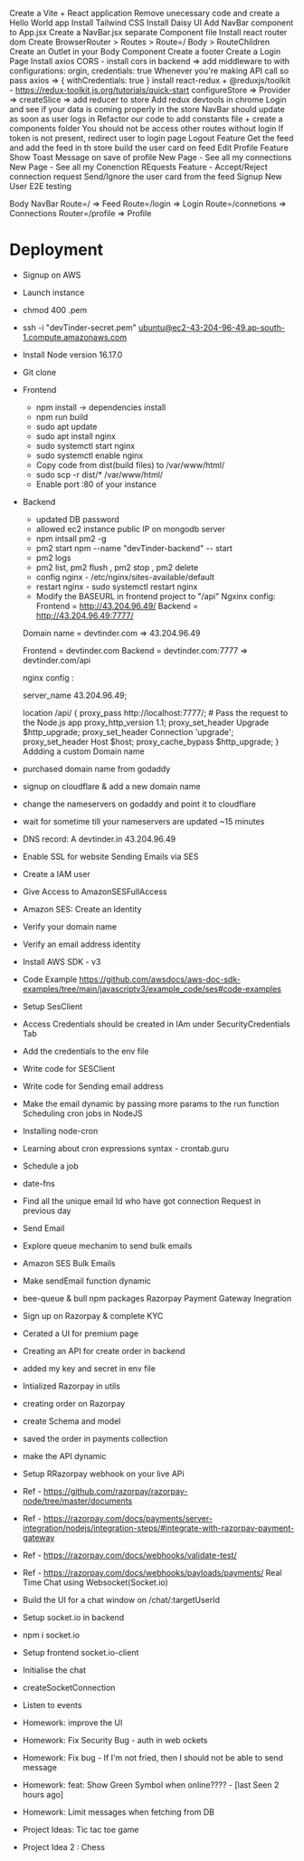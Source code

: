 Create a Vite + React application
Remove unecessary code and create a Hello World app
Install Tailwind CSS
Install Daisy UI
Add NavBar component to App.jsx
Create a NavBar.jsx separate Component file
Install react router dom
Create BrowserRouter > Routes > Route=/ Body > RouteChildren
Create an Outlet in your Body Component
Create a footer
Create a Login Page
Install axios
CORS - install cors in backend => add middleware to with configurations: orgin, credentials: true
Whenever you're making API call so pass axios => { withCredentials: true }
install react-redux + @reduxjs/toolkit - https://redux-toolkit.js.org/tutorials/quick-start
configureStore => Provider => createSlice => add reducer to store
Add redux devtools in chrome
Login and see if your data is coming properly in the store
NavBar should update as soon as user logs in
Refactor our code to add constants file + create a components folder
You should not be access other routes without login
If token is not present, redirect user to login page
Logout Feature
Get the feed and add the feed in th store
build the user card on feed
Edit Profile Feature
Show Toast Message on save of profile
New Page - See all my connections
New Page - See all my Conenction REquests
Feature - Accept/Reject connection request
Send/Ignore the user card from the feed
Signup New User
E2E testing

Body NavBar Route=/ => Feed Route=/login => Login Route=/connetions => Connections Router=/profile => Profile



# Deployment

- Signup on AWS 
- Launch instance
- chmod 400 <secret>.pem
- ssh -i "devTinder-secret.pem" ubuntu@ec2-43-204-96-49.ap-south-1.compute.amazonaws.com
- Install Node version 16.17.0
- Git clone
- Frontend    
    - npm install  -> dependencies install
    - npm run build
    - sudo apt update
    - sudo apt install nginx
    - sudo systemctl start nginx
    - sudo systemctl enable nginx
    - Copy code from dist(build files) to /var/www/html/
    - sudo scp -r dist/* /var/www/html/
    - Enable port :80 of your instance
- Backend
    - updated DB password
    - allowed ec2 instance public IP on mongodb server
    - npm intsall pm2 -g
    - pm2 start npm --name "devTinder-backend" -- start
    - pm2 logs
    - pm2 list, pm2 flush <name> , pm2 stop <name>, pm2 delete <name>
    - config nginx - /etc/nginx/sites-available/default
    - restart nginx - sudo systemctl restart nginx
    - Modify the BASEURL in frontend project to "/api"
Ngxinx config:
    Frontend = http://43.204.96.49/
    Backend = http://43.204.96.49:7777/

    Domain name = devtinder.com => 43.204.96.49

    Frontend = devtinder.com
    Backend = devtinder.com:7777 => devtinder.com/api

    nginx config : 

    server_name 43.204.96.49;

    location /api/ {
        proxy_pass http://localhost:7777/;  # Pass the request to the Node.js app
        proxy_http_version 1.1;
        proxy_set_header Upgrade $http_upgrade;
        proxy_set_header Connection 'upgrade';
        proxy_set_header Host $host;
        proxy_cache_bypass $http_upgrade;
    }
Addding a custom Domain name
- purchased domain name from godaddy
- signup on cloudflare & add a new domain name
- change the nameservers on godaddy and point it to cloudflare
- wait for sometime till your nameservers are updated ~15 minutes
- DNS record: A devtinder.in 43.204.96.49
- Enable SSL for website 
Sending Emails via SES
- Create a IAM user
- Give Access to AmazonSESFullAccess
- Amazon SES: Create an Identity
- Verify your domain name
- Verify an email address identity
- Install AWS SDK - v3 
- Code Example https://github.com/awsdocs/aws-doc-sdk-examples/tree/main/javascriptv3/example_code/ses#code-examples
- Setup SesClient
- Access Credentials should be created in IAm under SecurityCredentials Tab
- Add the credentials to the env file
- Write code for SESClient
- Write code for Sending email address
- Make the email dynamic by passing more params to the run function
Scheduling cron jobs in NodeJS
- Installing node-cron
- Learning about cron expressions syntax - crontab.guru
- Schedule a job
- date-fns
- Find all the unique  email Id who have got connection Request in previous day
- Send Email
- Explore queue mechanim to send bulk emails
- Amazon SES Bulk Emails
- Make sendEmail function dynamic
- bee-queue & bull npm packages
Razorpay Payment Gateway Inegration
- Sign up on Razorpay & complete KYC 
- Cerated a UI for premium page
- Creating an API for create order in backend
- added my key and secret in env file
- Intialized Razorpay in utils
- creating order on Razorpay
- create Schema and model
- saved the order in payments collection
- make the API dynamic
- Setup RRazorpay webhook on your live APi
- Ref - https://github.com/razorpay/razorpay-node/tree/master/documents
- Ref - https://razorpay.com/docs/payments/server-integration/nodejs/integration-steps/#integrate-with-razorpay-payment-gateway
- Ref - https://razorpay.com/docs/webhooks/validate-test/
- Ref - https://razorpay.com/docs/webhooks/payloads/payments/
Real Time Chat using Websocket(Socket.io)
- Build the UI for a chat window on /chat/:targetUserId
- Setup socket.io in backend
- npm i socket.io
- Setup frontend socket.io-client
- Initialise the chat
- createSocketConnection
- Listen to events
- Homework:  improve the UI
- Homework: Fix Security Bug - auth in web ockets
- Homework: Fix bug - If I'm not fried, then I should not be able to send message
- Homework: feat: Show Green Symbol when online???? - [last Seen 2 hours ago]
- Homework: Limit messages when fetching from DB
- Project Ideas: Tic tac toe game
- Project Idea 2 : Chess
